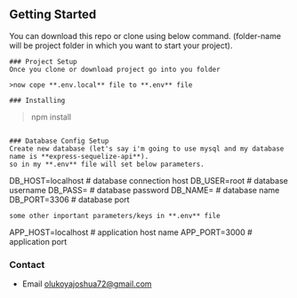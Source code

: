## Getting Started
You can download this repo or clone using below command. (folder-name will be project folder in which you want to start your project).

```
### Project Setup
Once you clone or download project go into you folder

>now cope **.env.local** file to **.env** file

### Installing
```
> npm install
```

### Database Config Setup
Create new database (let's say i'm going to use mysql and my database name is **express-sequelize-api**).
so in my **.env** file will set below parameters.
```
DB_HOST=localhost               # database connection host
DB_USER=root                    # database username
DB_PASS=                        # database password
DB_NAME=                        # database name
DB_PORT=3306                    # database port
```
some other inportant parameters/keys in **.env** file
```
APP_HOST=localhost      # application host name
APP_PORT=3000           # application port


### Contact 
* Email <olukoyajoshua72@gmail.com>